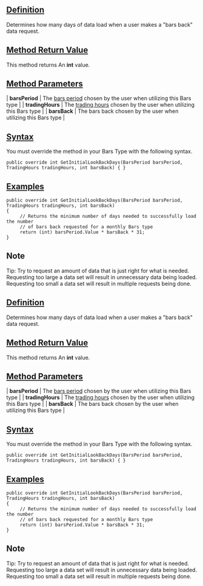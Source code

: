 ## [Definition](https://developer.ninjatrader.com/docs/desktop/getinitiallookbackdays\#definition)

Determines how many days of data load when a user makes a "bars back" data request.

## [Method Return Value](https://developer.ninjatrader.com/docs/desktop/getinitiallookbackdays\#method-return-value)

This method returns An **int** value.

## [Method Parameters](https://developer.ninjatrader.com/docs/desktop/getinitiallookbackdays\#method-parameters)

| **barsPeriod** | The [bars period](https://developer.ninjatrader.com/docs/desktop/barsperiod) chosen by the user when utilizing this Bars type |
| **tradingHours** | The [trading hours](https://developer.ninjatrader.com/docs/desktop/tradinghours) chosen by the user when utilizing this Bars type |
| **barsBack** | The bars back chosen by the user when utilizing this Bars type |

## [Syntax](https://developer.ninjatrader.com/docs/desktop/getinitiallookbackdays\#syntax)

You must override the method in your Bars Type with the following syntax.

`public override int GetInitialLookBackDays(BarsPeriod barsPeriod, TradingHours tradingHours, int barsBack) { }`

## [Examples](https://developer.ninjatrader.com/docs/desktop/getinitiallookbackdays\#examples)

```jsx-150469391 csharp
public override int GetInitialLookBackDays(BarsPeriod barsPeriod, TradingHours tradingHours, int barsBack)
{
     // Returns the minimum number of days needed to successfully load the number
     // of bars back requested for a monthly Bars type
     return (int) barsPeriod.Value * barsBack * 31;
}

```

## Note

Tip: Try to request an amount of data that is just right for what is needed. Requesting too large a data set will result in unnecessary data being loaded. Requesting too small a data set will result in multiple requests being done.

## [Definition](https://developer.ninjatrader.com/docs/desktop/getinitiallookbackdays\#definition)

Determines how many days of data load when a user makes a "bars back" data request.

## [Method Return Value](https://developer.ninjatrader.com/docs/desktop/getinitiallookbackdays\#method-return-value)

This method returns An **int** value.

## [Method Parameters](https://developer.ninjatrader.com/docs/desktop/getinitiallookbackdays\#method-parameters)

| **barsPeriod** | The [bars period](https://developer.ninjatrader.com/docs/desktop/barsperiod) chosen by the user when utilizing this Bars type |
| **tradingHours** | The [trading hours](https://developer.ninjatrader.com/docs/desktop/tradinghours) chosen by the user when utilizing this Bars type |
| **barsBack** | The bars back chosen by the user when utilizing this Bars type |

## [Syntax](https://developer.ninjatrader.com/docs/desktop/getinitiallookbackdays\#syntax)

You must override the method in your Bars Type with the following syntax.

`public override int GetInitialLookBackDays(BarsPeriod barsPeriod, TradingHours tradingHours, int barsBack) { }`

## [Examples](https://developer.ninjatrader.com/docs/desktop/getinitiallookbackdays\#examples)

```jsx-150469391 csharp
public override int GetInitialLookBackDays(BarsPeriod barsPeriod, TradingHours tradingHours, int barsBack)
{
     // Returns the minimum number of days needed to successfully load the number
     // of bars back requested for a monthly Bars type
     return (int) barsPeriod.Value * barsBack * 31;
}

```

## Note

Tip: Try to request an amount of data that is just right for what is needed. Requesting too large a data set will result in unnecessary data being loaded. Requesting too small a data set will result in multiple requests being done.